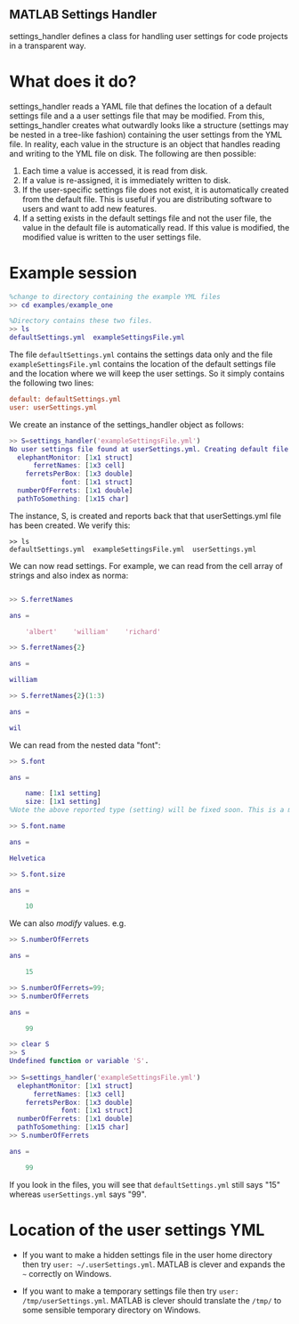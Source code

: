 ## MATLAB Settings Handler

settings_handler defines a class for handling user settings for code projects in a transparent way. 

# What does it do?
settings_handler reads a YAML file that defines the location of a default settings file and a 
a user settings file that may be modified. From this, settings_handler creates what outwardly
looks like a structure (settings may be nested in a tree-like fashion) containing the user settings from the YML
file. In reality, each value in the structure is an object that handles reading and writing to the YML file on disk. 
The following are then possible:


1. Each time a value is accessed, it is read from disk.
2. If a value is re-assigned, it is immediately written to disk. 
3. If the user-specific settings file does not exist, it is automatically created from the default file. This is useful if you are distributing software to users and want to add new features. 
4. If a setting exists in the default settings file and not the user file, the value in the default file 
is automatically read. If this value is modified, the modified value is written to the user settings file. 


# Example session

```MATLAB
%change to directory containing the example YML files
>> cd examples/example_one 

%Directory contains these two files.
>> ls
defaultSettings.yml  exampleSettingsFile.yml

```
The file ```defaultSettings.yml``` contains the settings data only and the file ```exampleSettingsFile.yml``` contains the location of the default settings file and the location where we will keep the user settings. So it simply contains the following two lines:

```ini
default: defaultSettings.yml
user: userSettings.yml
```

We create an instance of the settings_handler object as follows:
```MATLAB
>> S=settings_handler('exampleSettingsFile.yml')
No user settings file found at userSettings.yml. Creating default file using defaultSettings.yml
  elephantMonitor: [1x1 struct]
      ferretNames: [1x3 cell]
    ferretsPerBox: [1x3 double]
             font: [1x1 struct]
  numberOfFerrets: [1x1 double]
  pathToSomething: [1x15 char]

```
The instance, S, is created and reports back that that userSettings.yml file has been created. We verify this:

```
>> ls
defaultSettings.yml  exampleSettingsFile.yml  userSettings.yml
```

We can now read settings. For example, we can read from the cell array of strings and also index as norma:
```MATLAB

>> S.ferretNames

ans = 

    'albert'    'william'    'richard'

>> S.ferretNames{2}

ans =

william

>> S.ferretNames{2}(1:3)

ans =

wil
```

We can read from the nested data "font":
```MATLAB
>> S.font

ans = 

    name: [1x1 setting]
    size: [1x1 setting]
%Note the above reported type (setting) will be fixed soon. This is a minor bug

>> S.font.name

ans =

Helvetica

>> S.font.size

ans =

    10
```

We can also *modify* values. e.g.
```MATLAB
>> S.numberOfFerrets

ans =

    15

>> S.numberOfFerrets=99;
>> S.numberOfFerrets

ans =

    99

>> clear S
>> S
Undefined function or variable 'S'.
 
>> S=settings_handler('exampleSettingsFile.yml')
  elephantMonitor: [1x1 struct]
      ferretNames: [1x3 cell]
    ferretsPerBox: [1x3 double]
             font: [1x1 struct]
  numberOfFerrets: [1x1 double]
  pathToSomething: [1x15 char]
>> S.numberOfFerrets

ans =

    99

```

If you look in the files, you will see that ```defaultSettings.yml``` still says "15"  whereas ```userSettings.yml``` says "99".

# Location of the user settings YML

- If you want to make a hidden settings file in the user home directory then try ```user: ~/.userSettings.yml```. MATLAB is clever and expands the ```~``` correctly on Windows. 

- If you want to make a temporary settings file then try ```user: /tmp/userSettings.yml```. MATLAB is clever should translate the ```/tmp/``` to some sensible temporary directory on Windows.